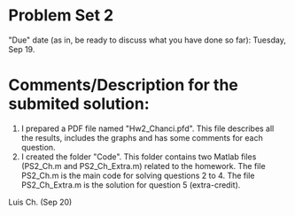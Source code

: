 # Problem Set 2
"Due" date (as in, be ready to discuss what you have done so far): Tuesday, Sep 19.

# Comments/Description for the submited solution:
1. I prepared a PDF file named "Hw2_Chanci.pfd". This file describes all the results, includes the graphs and has some comments for each question.
2. I created the folder "Code". This folder contains two Matlab files (PS2_Ch.m and PS2_Ch_Extra.m) related to the homework. The file PS2_Ch.m is the main code for solving questions 2 to 4. The file PS2_Ch_Extra.m is the solution for question 5 (extra-credit).

Luis Ch. (Sep 20)
